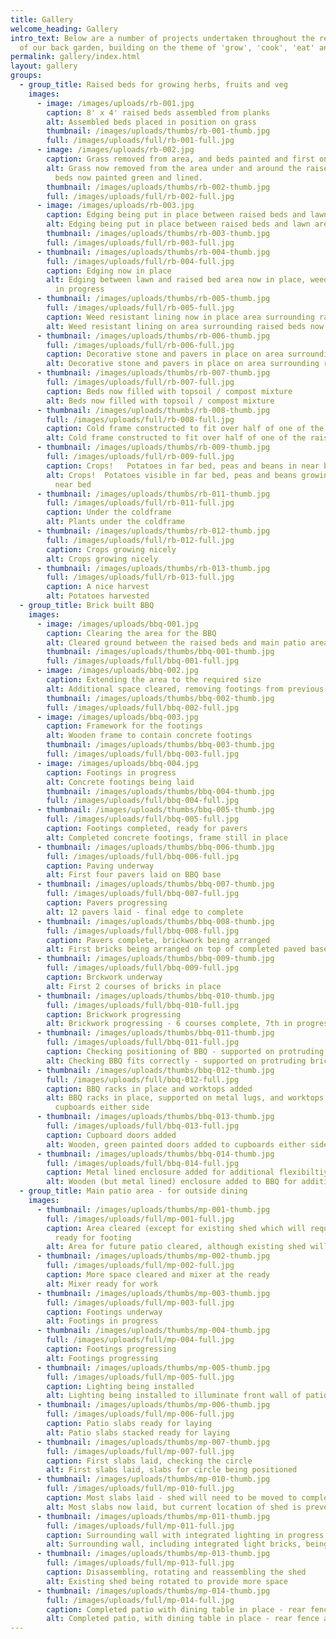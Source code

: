 ```yaml
---
title: Gallery
welcome_heading: Gallery
intro_text: B﻿elow are a number of projects undertaken throughout the redesign
  of our back garden, building on the theme of 'grow', 'cook', 'eat' and 'relax'
permalink: gallery/index.html
layout: gallery
groups:
  - group_title: Raised beds for growing herbs, fruits and veg
    images:
      - image: /images/uploads/rb-001.jpg
        caption: 8' x 4' raised beds assembled from planks
        alt: Assembled beds placed in position on grass
        thumbnail: /images/uploads/thumbs/rb-001-thumb.jpg
        full: /images/uploads/full/rb-001-full.jpg
      - image: /images/uploads/rb-002.jpg
        caption: Grass removed from area, and beds painted and first one lined
        alt: Grass now removed from the area under and around the raised beds.  Raised
          beds now painted green and lined.
        thumbnail: /images/uploads/thumbs/rb-002-thumb.jpg
        full: /images/uploads/full/rb-002-full.jpg
      - image: /images/uploads/rb-003.jpg
        caption: Edging being put in place between raised beds and lawn area
        alt: Edging being put in place between raised beds and lawn area
        thumbnail: /images/uploads/thumbs/rb-003-thumb.jpg
        full: /images/uploads/full/rb-003-full.jpg
      - thumbnail: /images/uploads/thumbs/rb-004-thumb.jpg
        full: /images/uploads/full/rb-004-full.jpg
        caption: Edging now in place
        alt: Edging between lawn and raised bed area now in place, weed resistant lining
          in progress
      - thumbnail: /images/uploads/thumbs/rb-005-thumb.jpg
        full: /images/uploads/full/rb-005-full.jpg
        caption: Weed resistant lining now in place area surrounding raised beds
        alt: Weed resistant lining on area surrounding raised beds now completed
      - thumbnail: /images/uploads/thumbs/rb-006-thumb.jpg
        full: /images/uploads/full/rb-006-full.jpg
        caption: Decorative stone and pavers in place on area surrounding raised beds
        alt: Decorative stone and pavers in place on area surrounding raised beds
      - thumbnail: /images/uploads/thumbs/rb-007-thumb.jpg
        full: /images/uploads/full/rb-007-full.jpg
        caption: Beds now filled with topsoil / compost mixture
        alt: Beds now filled with topsoil / compost mixture
      - thumbnail: /images/uploads/thumbs/rb-008-thumb.jpg
        full: /images/uploads/full/rb-008-full.jpg
        caption: Cold frame constructed to fit over half of one of the raised beds
        alt: Cold frame constructed to fit over half of one of the raised beds
      - thumbnail: /images/uploads/thumbs/rb-009-thumb.jpg
        full: /images/uploads/full/rb-009-full.jpg
        caption: Crops!   Potatoes in far bed, peas and beans in near bed
        alt: Crops!  Potatoes visible in far bed, peas and beans growing up canes in
          near bed
      - thumbnail: /images/uploads/thumbs/rb-011-thumb.jpg
        full: /images/uploads/full/rb-011-full.jpg
        caption: Under the coldframe
        alt: Plants under the coldframe
      - thumbnail: /images/uploads/thumbs/rb-012-thumb.jpg
        full: /images/uploads/full/rb-012-full.jpg
        caption: Crops growing nicely
        alt: Crops growing nicely
      - thumbnail: /images/uploads/thumbs/rb-013-thumb.jpg
        full: /images/uploads/full/rb-013-full.jpg
        caption: A nice harvest
        alt: Potatoes harvested
  - group_title: Brick built BBQ
    images:
      - image: /images/uploads/bbq-001.jpg
        caption: Clearing the area for the BBQ
        alt: Cleared ground between the raised beds and main patio area
        thumbnail: /images/uploads/thumbs/bbq-001-thumb.jpg
        full: /images/uploads/full/bbq-001-full.jpg
      - image: /images/uploads/bbq-002.jpg
        caption: Extending the area to the required size
        alt: Additional space cleared, removing footings from previous patio
        thumbnail: /images/uploads/thumbs/bbq-002-thumb.jpg
        full: /images/uploads/full/bbq-002-full.jpg
      - image: /images/uploads/bbq-003.jpg
        caption: Framework for the footings
        alt: Wooden frame to contain concrete footings
        thumbnail: /images/uploads/thumbs/bbq-003-thumb.jpg
        full: /images/uploads/full/bbq-003-full.jpg
      - image: /images/uploads/bbq-004.jpg
        caption: Footings in progress
        alt: Concrete footings being laid
        thumbnail: /images/uploads/thumbs/bbq-004-thumb.jpg
        full: /images/uploads/full/bbq-004-full.jpg
      - thumbnail: /images/uploads/thumbs/bbq-005-thumb.jpg
        full: /images/uploads/full/bbq-005-full.jpg
        caption: Footings completed, ready for pavers
        alt: Completed concrete footings, frame still in place
      - thumbnail: /images/uploads/thumbs/bbq-006-thumb.jpg
        full: /images/uploads/full/bbq-006-full.jpg
        caption: Paving underway
        alt: First four pavers laid on BBQ base
      - thumbnail: /images/uploads/thumbs/bbq-007-thumb.jpg
        full: /images/uploads/full/bbq-007-full.jpg
        caption: Pavers progressing
        alt: 12 pavers laid - final edge to complete
      - thumbnail: /images/uploads/thumbs/bbq-008-thumb.jpg
        full: /images/uploads/full/bbq-008-full.jpg
        caption: Pavers complete, brickwork being arranged
        alt: First bricks being arranged on top of completed paved base
      - thumbnail: /images/uploads/thumbs/bbq-009-thumb.jpg
        full: /images/uploads/full/bbq-009-full.jpg
        caption: Brckwork underway
        alt: First 2 courses of bricks in place
      - thumbnail: /images/uploads/thumbs/bbq-010-thumb.jpg
        full: /images/uploads/full/bbq-010-full.jpg
        caption: Brickwork progressing
        alt: Brickwork progressing - 6 courses complete, 7th in progress
      - thumbnail: /images/uploads/thumbs/bbq-011-thumb.jpg
        full: /images/uploads/full/bbq-011-full.jpg
        caption: Checking positioning of BBQ - supported on protruding bricks
        alt: Checking BBQ fits correctly - supported on protruding bricks
      - thumbnail: /images/uploads/thumbs/bbq-012-thumb.jpg
        full: /images/uploads/full/bbq-012-full.jpg
        caption: BBQ racks in place and worktops added
        alt: BBQ racks in place, supported on metal lugs, and worktops added to
          cupboards either side
      - thumbnail: /images/uploads/thumbs/bbq-013-thumb.jpg
        full: /images/uploads/full/bbq-013-full.jpg
        caption: Cupboard doors added
        alt: Wooden, green painted doors added to cupboards either side
      - thumbnail: /images/uploads/thumbs/bbq-014-thumb.jpg
        full: /images/uploads/full/bbq-014-full.jpg
        caption: Metal lined enclosure added for additional flexibiltiy
        alt: Wooden (but metal lined) enclosure added to BBQ for additional flexibility
  - group_title: Main patio area - for outside dining
    images:
      - thumbnail: /images/uploads/thumbs/mp-001-thumb.jpg
        full: /images/uploads/full/mp-001-full.jpg
        caption: Area cleared (except for existing shed which will require relocation),
          ready for footing
        alt: Area for future patio cleared, although existing shed will require moving
      - thumbnail: /images/uploads/thumbs/mp-002-thumb.jpg
        full: /images/uploads/full/mp-002-full.jpg
        caption: More space cleared and mixer at the ready
        alt: Mixer ready for work
      - thumbnail: /images/uploads/thumbs/mp-003-thumb.jpg
        full: /images/uploads/full/mp-003-full.jpg
        caption: Footings underway
        alt: Footings in progress
      - thumbnail: /images/uploads/thumbs/mp-004-thumb.jpg
        full: /images/uploads/full/mp-004-full.jpg
        caption: Footings progressing
        alt: Footings progressing
      - thumbnail: /images/uploads/thumbs/mp-005-thumb.jpg
        full: /images/uploads/full/mp-005-full.jpg
        caption: Lighting being installed
        alt: Lighting being installed to illuminate front wall of patio
      - thumbnail: /images/uploads/thumbs/mp-006-thumb.jpg
        full: /images/uploads/full/mp-006-full.jpg
        caption: Patio slabs ready for laying
        alt: Patio slabs stacked ready for laying
      - thumbnail: /images/uploads/thumbs/mp-007-thumb.jpg
        full: /images/uploads/full/mp-007-full.jpg
        caption: First slabs laid, checking the circle
        alt: First slabs laid, slabs for circle being positioned
      - thumbnail: /images/uploads/thumbs/mp-010-thumb.jpg
        full: /images/uploads/full/mp-010-full.jpg
        caption: Most slabs laid - shed will need to be moved to complete the rest
        alt: Most slabs now laid, but current location of shed is preventing completion
      - thumbnail: /images/uploads/thumbs/mp-011-thumb.jpg
        full: /images/uploads/full/mp-011-full.jpg
        caption: Surrounding wall with integrated lighting in progress
        alt: Surrounding wall, including integrated light bricks, being built
      - thumbnail: /images/uploads/thumbs/mp-013-thumb.jpg
        full: /images/uploads/full/mp-013-full.jpg
        caption: Disassembling, rotating and reassembling the shed
        alt: Existing shed being rotated to provide more space
      - thumbnail: /images/uploads/thumbs/mp-014-thumb.jpg
        full: /images/uploads/full/mp-014-full.jpg
        caption: Completed patio with dining table in place - rear fence also renewed
        alt: Completed patio, with dining table in place - rear fence also renewed
---
```

